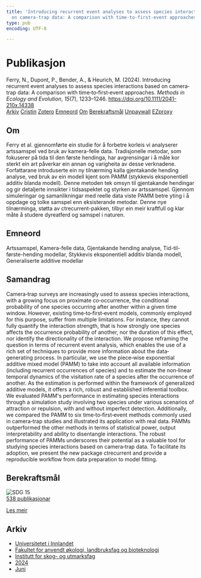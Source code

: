 ```yaml
---
title: 'Introducing recurrent event analyses to assess species interactions based
  on camera‐trap data: A comparison with time‐to‐first‐event approaches'
type: pub
encoding: UTF-8

---
```

<h1>Publikasjon</h1>
<article id="csl-bib-container-S82664EN" class="csl-bib-container">
  <div class="csl-bib-body"> <div class="csl-entry">Ferry, N., Dupont, P., Bender, A., &#38; Heurich, M. (2024). Introducing recurrent event analyses to assess species interactions based on camera‐trap data: A comparison with time‐to‐first‐event approaches. <i>Methods in Ecology and Evolution</i>, <i>15</i>(7), 1233–1246. <a href="https://doi.org/10.1111/2041-210x.14338">https://doi.org/10.1111/2041-210x.14338</a></div> </div>
  <div class="csl-bib-buttons">
    <a href="#taxonomy-article-S82664EN" alt="archive" class="csl-bib-button">Arkiv</a>
    <a href="https://app.cristin.no/results/show.jsf?id=2273123" alt="Cristin" class="csl-bib-button">Cristin</a>
    <a href="http://zotero.org/groups/5881554/items/S82664EN" alt="Zotero" class="csl-bib-button">Zotero</a>
    <a href="#keywords-article-S82664EN" alt="keywords" class="csl-bib-button">Emneord</a>
    <a href="#about-article-S82664EN" alt="about_pub" class="csl-bib-button">Om</a>
    <a href="#sdg-article-S82664EN" alt="sdg" class="csl-bib-button">Berekraftsmål</a>
    <a href="https://onlinelibrary.wiley.com/doi/pdfdirect/10.1111/2041-210X.14338" alt="Unpaywall" class="csl-bib-button">Unpaywall</a>
    <a href="https://onlinelibrary.wiley.com/doi/pdfdirect/10.1111/2041-210X.14338" alt="EZproxy" class="csl-bib-button">EZproxy</a>
  </div>
  <div id="csl-bib-meta-container-S82664EN"></div>
</article>
<div id="csl-bib-meta-S82664EN" class="csl-bib-meta">
  <article id="about-article-S82664EN" class="about_pub-article">
    <h1>Om</h1>
    Ferry et al. gjennomførte ein studie for å forbetre korleis vi analyserer artssamspel ved bruk av kamera-felle data. Tradisjonelle metodar, som fokuserer på tida til den første hendinga, har avgrensingar i å måle kor sterkt ein art påverkar ein annan og varigheita av desse verknadene. Forfattarane introduserte ein ny tilnærming kalla gjentakande hending analyse, ved bruk av ein modell kjent som PAMM (stykkevis eksponentiell additiv blanda modell). Denne metoden tek omsyn til gjentakande hendingar og gir detaljerte innsikter i tidsaspektet og styrken av artssamspel. Gjennom simuleringar og samanlikningar med reelle data viste PAMM betre yting i å oppdage og tolke samspel enn eksisterande metodar. Denne nye tilnærminga, støtta av ctrecurrent-pakken, tilbyr ein meir kraftfull og klar måte å studere dyreatferd og samspel i naturen.
  </article>
  <article id="keywords-article-S82664EN" class="keywords-article">
    <h1>Emneord</h1>
    Artssamspel, Kamera-felle data, Gjentakande hending analyse, Tid-til-første-hending modellar, Stykkevis eksponentiell additiv blanda modell, Generaliserte additive modellar
  </article>
  <article id="abstract-article-S82664EN" class="abstract-article">
    <h1>Samandrag</h1>
    Camera‐trap surveys are increasingly used to assess species interactions, with a growing focus on proximate co‐occurrence, the conditional probability of one species occurring after another within a given time window. However, existing time‐to‐first‐event models, commonly employed for this purpose, suffer from multiple limitations. For instance, they cannot fully quantify the interaction strength, that is how strongly one species affects the occurrence probability of another, nor the duration of this effect, nor identify the directionality of the interaction. We propose reframing the question in terms of recurrent event analysis, which enables the use of a rich set of techniques to provide more information about the data‐generating process. In particular, we use the piece‐wise exponential additive mixed model (PAMM) to take into account all available information (including recurrent occurrences of species) and to estimate the non‐linear temporal dynamics of the visitation rate of a species after the occurrence of another. As the estimation is performed within the framework of generalized additive models, it offers a rich, robust and established inferential toolbox. We evaluated PAMM's performance in estimating species interactions through a simulation study involving two species under various scenarios of attraction or repulsion, with and without imperfect detection. Additionally, we compared the PAMM to six time‐to‐first‐event methods commonly used in camera‐trap studies and illustrated its application with real data. PAMMs outperformed the other methods in terms of statistical power, output interpretability and ability to disentangle interactions. The robust performance of PAMMs underscores their potential as a valuable tool for studying species interactions based on camera‐trap data. To facilitate its adoption, we present the new package ctrecurrent and provide a reproducible workflow from data preparation to model fitting.
  </article>
  <article id="sdg-article-S82664EN" class="sdg-article">
    <h1>Berekraftsmål</h1>
    <div class="sdg-container"><div id="sdg15" class="sdg">
        <img src="{{< params subfolder >}}images/sdg/sdg15_nn.png" class="image" alt="SDG 15">
        <div class="sdg-overlay">
          <a href="{{< params subfolder >}}nn/archive/?sdg=15#archive" class="sdg-publication-count"><span>538</span> publikasjonar</a>
          <p><a href="https://fn.no/om-fn/fns-baerekraftsmaal/livet-paa-land?lang=nno-NO" class="sdg-read-more">Les meir</a></p>
        </div>
      </div></div>
  </article>
  <article id="taxonomy-article-S82664EN" class="taxonomy-article">
    <h1>Arkiv</h1>
    <ul>
      <li><a href="{{< params subfolder >}}nn/archive/?key=3DCRN523">Universitetet i Innlandet</a></li>
      <li><a href="{{< params subfolder >}}nn/archive/?key=T77LXH6D">Fakultet for anvendt økologi, landbruksfag og bioteknologi</a></li>
      <li><a href="{{< params subfolder >}}nn/archive/?key=7TRARPE3">Institutt for skog- og utmarksfag</a></li>
      <li><a href="{{< params subfolder >}}nn/archive/?key=A4XX8HDP">2024</a></li>
      <li><a href="{{< params subfolder >}}nn/archive/?key=7J8SDQWC">Juni</a></li>
    </ul>
  </article>
</div>
